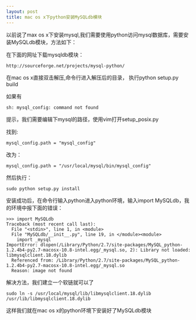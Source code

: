 ```yaml
---
layout: post
title: mac os x下python安装MySQLdb模块
---
```


以前说了max os x下安装mysql,我们需要使用python访问mysql数据库，需要安装MySQLdb模块，方法如下：


在下面的网址下载mysqldb模块：

    http://sourceforge.net/projects/mysql-python/

在mac os x直接双击解压,命令行进入解压后的目录， 执行python setup.py build

如果有

    sh: mysql_config: command not found

提示，我们需要编辑下mysql的路径，使用vim打开setup_posix.py

找到:

    mysql_config.path = "mysql_config"

改为：

    mysql_config.path = "/usr/local/mysql/bin/mysql_config"

然后执行：

    sudo python setup.py install

安装成功后，在命令行输入python进入python环境，输入import MySQLdb，我的环境中报下面的错误：

    >>> import MySQLdb
    Traceback (most recent call last):
      File "<stdin>", line 1, in <module>
      File "MySQLdb/__init__.py", line 19, in </module><module>
        import _mysql
    ImportError: dlopen(/Library/Python/2.7/site-packages/MySQL_python-1.2.4b4-py2.7-macosx-10.8-intel.egg/_mysql.so, 2): Library not loaded: libmysqlclient.18.dylib
      Referenced from: /Library/Python/2.7/site-packages/MySQL_python-1.2.4b4-py2.7-macosx-10.8-intel.egg/_mysql.so
      Reason: image not found


解决方法，我们建立一个软链就可以了

    sudo ln -s /usr/local/mysql/lib/libmysqlclient.18.dylib /usr/lib/libmysqlclient.18.dylib

这样我们就在mac os x的python环境下安装好了MySQLdb模块